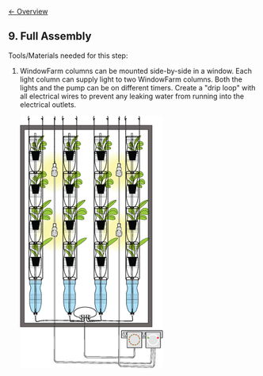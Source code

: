 [&larr; Overview](index.md)

## 9. Full Assembly

Tools/Materials needed for this step:

1. WindowFarm columns can be mounted side-by-side in a window. Each light column can supply light to two WindowFarm columns. Both the lights and the pump can be on different timers. Create a "drip loop" with all electrical wires to prevent any leaking water from running into the electrical outlets.

    ![](images/9_0.jpg)
